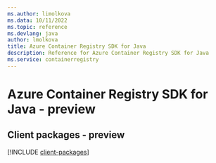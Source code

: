 ```yaml
---
ms.author: limolkova
ms.data: 10/11/2022
ms.topic: reference
ms.devlang: java
author: lmolkova
title: Azure Container Registry SDK for Java
description: Reference for Azure Container Registry SDK for Java
ms.service: containerregistry
---
```

# Azure Container Registry SDK for Java - preview

## Client packages - preview
[!INCLUDE [client-packages](container-registry-client-index.md)]
